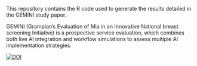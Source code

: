 This repository contains the R code used to generate the results detailed in the GEMINI study paper. 

GEMINI (Grampian’s Evaluation of Mia in an Innovative National breast screening Initiative) is a prospective service evaluation, which combines both live AI integration and workflow simulations to assess multiple AI implementation strategies.

[![DOI](https://zenodo.org/badge/928400002.svg)](https://doi.org/10.5281/zenodo.14826292)
